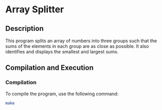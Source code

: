 # Array Splitter

## Description
This program splits an array of numbers into three groups such that the sums of the elements in each group are as close as possible. It also identifies and displays the smallest and largest sums.

## Compilation and Execution

### Compilation
To compile the program, use the following command:

```sh
make

